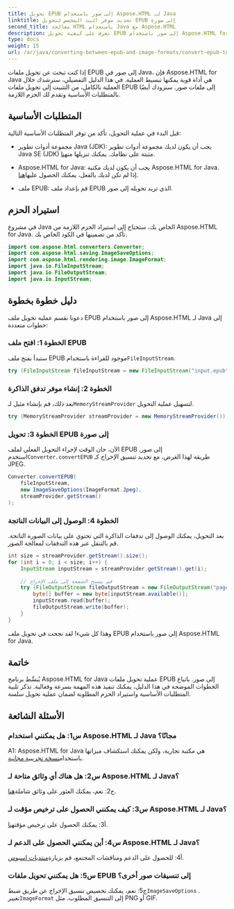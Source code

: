 ```yaml
---
title: تحويل EPUB إلى صور باستخدام Aspose.HTML لـ Java
linktitle: تحديد موفر البث المخصص لتحويل EPUB إلى صورة
second_title: معالجة HTML باستخدام Java مع Aspose.HTML
description: تعرف على كيفية تحويل EPUB إلى صور باستخدام Aspose.HTML for Java. دليل خطوة بخطوة للتحويل السلس.
type: docs
weight: 15
url: /ar/java/converting-between-epub-and-image-formats/convert-epub-to-image-specify-custom-stream-provider/
---
```

إذا كنت تبحث عن تحويل ملفات EPUB إلى صور في Java، فإن Aspose.HTML for Java هي أداة قوية يمكنها تبسيط العملية. في هذا الدليل التفصيلي، سنرشدك خلال العملية بالكامل، من التثبيت إلى تحويل ملفات EPUB إلى ملفات صور. سنزودك أيضًا بالمتطلبات الأساسية ونقدم لك الحزم اللازمة.

## المتطلبات الأساسية

قبل البدء في عملية التحويل، تأكد من توفر المتطلبات الأساسية التالية:

- مجموعة أدوات تطوير Java (JDK): يجب أن يكون لديك مجموعة أدوات تطوير Java SE (JDK) مثبتة على نظامك. يمكنك تنزيلها من[هنا](https://www.oracle.com/java/technologies/javase-downloads.html).

-  Aspose.HTML for Java: يجب أن يكون لديك مكتبة Aspose.HTML for Java. إذا لم تكن لديك بالفعل، يمكنك الحصول عليها[هنا](https://releases.aspose.com/html/java/).

- ملف EPUB: قم بإعداد ملف EPUB الذي تريد تحويله إلى صور.

## استيراد الحزم

في مشروع Java الخاص بك، ستحتاج إلى استيراد الحزم اللازمة من Aspose.HTML for Java. تأكد من تضمينها في الكود الخاص بك.

```java
import com.aspose.html.converters.Converter;
import com.aspose.html.saving.ImageSaveOptions;
import com.aspose.html.rendering.image.ImageFormat;
import java.io.FileInputStream;
import java.io.FileOutputStream;
import java.io.InputStream;
```

## دليل خطوة بخطوة

دعونا نقسم عملية تحويل ملف EPUB إلى صور باستخدام Aspose.HTML لـ Java إلى خطوات متعددة:

### الخطوة 1: افتح ملف EPUB

 ستبدأ بفتح ملف EPUB موجود للقراءة باستخدام`FileInputStream`.

```java
try (FileInputStream fileInputStream = new FileInputStream("input.epub")) {
```

### الخطوة 2: إنشاء موفر تدفق الذاكرة

 بعد ذلك، قم بإنشاء مثيل لـ`MemoryStreamProvider` لتسهيل عملية التحويل.

```java
try (MemoryStreamProvider streamProvider = new MemoryStreamProvider()) {
```

### الخطوة 3: تحويل EPUB إلى صورة

 الآن، حان الوقت لإجراء التحويل الفعلي لملف EPUB إلى صور. استخدم`Converter.convertEPUB` طريقة لهذا الغرض، مع تحديد تنسيق الإخراج كـ JPEG.

```java
Converter.convertEPUB(
    fileInputStream,
    new ImageSaveOptions(ImageFormat.Jpeg),
    streamProvider.getStream()
);
```

### الخطوة 4: الوصول إلى البيانات الناتجة

بعد التحويل، يمكنك الوصول إلى تدفقات الذاكرة التي تحتوي على بيانات الصورة الناتجة. قم بالتنقل عبر هذه التدفقات لمعالجة الصور.

```java
int size = streamProvider.getStream().size();
for (int i = 0; i < size; i++) {
    InputStream inputStream = streamProvider.getStream().get(i);

    // قم بمسح الصفحة إلى ملف الإخراج
    try (FileOutputStream fileOutputStream = new FileOutputStream("page_" + (i + 1) + ".jpg")) {
        byte[] buffer = new byte[inputStream.available()];
        inputStream.read(buffer);
        fileOutputStream.write(buffer);
    }
}
```

وهذا كل شيء! لقد نجحت في تحويل ملف EPUB إلى صور باستخدام Aspose.HTML for Java.

## خاتمة

يُبسِّط برنامج Aspose.HTML for Java عملية تحويل ملفات EPUB إلى صور. باتباع الخطوات الموضحة في هذا الدليل، يمكنك تنفيذ هذه المهمة بسرعة وفعالية. تذكر تلبية المتطلبات الأساسية واستيراد الحزم المطلوبة لضمان عملية تحويل سلسة.

## الأسئلة الشائعة

### س1: هل يمكنني استخدام Aspose.HTML لـ Java مجانًا؟

 A1: Aspose.HTML for Java هي مكتبة تجارية، ولكن يمكنك استكشاف ميزاتها باستخدام[نسخة تجريبية مجانية](https://releases.aspose.com/html/java).

### س2: هل هناك أي وثائق متاحة لـ Aspose.HTML لـ Java؟

 ج2: نعم، يمكنك العثور على وثائق شاملة[هنا](https://reference.aspose.com/html/java/).

### س3: كيف يمكنني الحصول على ترخيص مؤقت لـ Aspose.HTML لـ Java؟

 أ3: يمكنك الحصول على ترخيص مؤقت[هنا](https://purchase.aspose.com/temporary-license/).

### س4: أين يمكنني الحصول على الدعم لـ Aspose.HTML لـ Java؟

 أ4: للحصول على الدعم ومناقشات المجتمع، قم بزيارة[منتديات اسبوس](https://forum.aspose.com/).

### س5: هل يمكنني تحويل ملفات EPUB إلى تنسيقات صور أخرى؟

 ج5: نعم، يمكنك تخصيص تنسيق الإخراج عن طريق ضبط`ImageSaveOptions` . تغيير`ImageFormat` إلى التنسيق المطلوب، مثل PNG أو GIF.